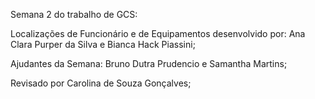 
  Semana 2 do trabalho de GCS: 

  Localizações de Funcionário e de Equipamentos desenvolvido por: Ana Clara Purper da Silva e Bianca Hack Piassini;

  Ajudantes da Semana: Bruno Dutra Prudencio e Samantha Martins;

  Revisado por Carolina de Souza Gonçalves;
